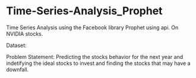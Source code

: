 # Time-Series-Analysis_Prophet
Time Series Analysis using the Facebook library Prophet using api.
On NVIDIA stocks.

Dataset:  

Problem Statement:
Predicting the stocks behavior for the next year and indetifying the ideal stocks to invest and finding the stocks that may have a downfall.
